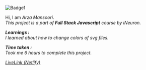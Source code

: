 ![Badge1](https://img.shields.io/badge/Project15-ProductDesignLandingPage-CDF0EA)

Hi, I am *Arza Mansoori*.<br>
*This project is a part of ***Full Stack Javascript*** course by iNeuron.*

***Learnings :***<br>
*I learned about how to change colors of svg files.*

***Time taken :***<br>
*Took me 6 hours to complete this project.*

[*LiveLink (Netlify)*](https://project15-productdesignlandingpage.netlify.app/ "Project 15")


